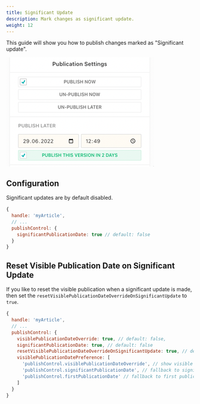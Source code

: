 ```yaml
---
title: Significant Update
description: Mark changes as significant update.
weight: 12
---
```


This guide will show you how to publish changes marked as "Significant update".

![significant-update](./significant-update.png)

## Configuration

Significant updates are by default disabled.

```js
{
  handle: 'myArticle',
  // ...
  publishControl: {
    significantPublicationDate: true // default: false
  }
}
```

## Reset Visible Publication Date on Significant Update

If you like to reset the visible publication when a significant update is made, then set the `resetVisiblePublicationDateOverrideOnSignificantUpdate` to `true`.

```js
{
  handle: 'myArticle',
  // ...
  publishControl: {
    visiblePublicationDateOverride: true, // default: false,
    significantPublicationDate: true, // default: false
    resetVisiblePublicationDateOverrideOnSignificantUpdate: true, // default: false
    visiblePublicationDatePreference: [
      'publishControl.visiblePublicationDateOverride', // show visible publication override date (the date that is set when editing the date manually) if defined
      'publishControl.significantPublicationDate', // fallback to significant publication date if defined
      'publishControl.firstPublicationDate' // fallback to first publication date
    ]
  }
}
```
